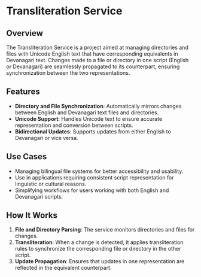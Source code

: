 # Transliteration Service

## Overview
The Transliteration Service is a project aimed at managing directories and files with Unicode English text that have corresponding equivalents in Devanagari text. 
Changes made to a file or directory in one script (English or Devanagari) are seamlessly propagated to its counterpart, ensuring synchronization between the two representations.

## Features
- **Directory and File Synchronization**: Automatically mirrors changes between English and Devanagari text files and directories.
- **Unicode Support**: Handles Unicode text to ensure accurate representation and conversion between scripts.
- **Bidirectional Updates**: Supports updates from either English to Devanagari or vice versa.

## Use Cases
- Managing bilingual file systems for better accessibility and usability.
- Use in applications requiring consistent script representation for linguistic or cultural reasons.
- Simplifying workflows for users working with both English and Devanagari scripts.

## How It Works
1. **File and Directory Parsing**: The service monitors directories and files for changes.
2. **Transliteration**: When a change is detected, it applies transliteration rules to synchronize the corresponding file or directory in the other script.
3. **Update Propagation**: Ensures that updates in one representation are reflected in the equivalent counterpart.
